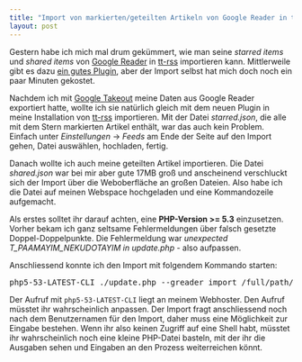 ```yaml
---
title: "Import von markierten/geteilten Artikeln von Google Reader in tt-rss"
layout: post
---
```


Gestern habe ich mich mal drum gekümmert, wie man seine *starred items* und *shared items* von [Google Reader][0]
in [tt-rss][1] importieren kann. Mittlerweile gibt es dazu [ein gutes Plugin][2], aber der Import selbst hat mich
doch noch ein paar Minuten gekostet.

Nachdem ich mit [Google Takeout][3] meine Daten aus Google Reader exportiert hatte, wollte ich sie natürlich gleich
mit dem neuen Plugin in meine Installation von [tt-rss][1] importieren. Mit der Datei *starred.json*, die alle mit
dem Stern markierten Artikel enthält, war das auch kein Problem. Einfach unter *Einstellungen* -> *Feeds* am Ende 
der Seite auf den Import gehen, Datei auswählen, hochladen, fertig.

Danach wollte ich auch meine geteilten Artikel importieren. Die Datei *shared.json* war bei mir aber gute 17MB groß
und anscheinend verschluckt sich der Import über die Weboberfläche an großen Dateien. Also habe ich die Datei auf 
meinen Webspace hochgeladen und eine Kommandozeile aufgemacht.

Als erstes solltet ihr darauf achten, eine **PHP-Version >= 5.3** einzusetzen. Vorher bekam ich ganz seltsame 
Fehlermeldungen über falsch gesetzte Doppel-Doppelpunkte. Die Fehlermeldung war *unexpected T_PAAMAYIM_NEKUDOTAYIM 
in update.php* - also aufpassen.

Anschliessend konnte ich den Import mit folgendem Kommando starten:

<pre class="brush: bash">
php5-53-LATEST-CLI ./update.php --greader_import /full/path/to/my/shared.json
</pre>

Der Aufruf mit `php5-53-LATEST-CLI` liegt an meinem Webhoster. Den Aufruf müsstet ihr wahrscheinlich anpassen.
Der Import fragt anschliessend noch nach dem Benutzernamen für den Import, daher muss eine Möglichkeit zur Eingabe
bestehen. Wenn ihr also keinen Zugriff auf eine Shell habt, müsstet ihr wahrscheinlich noch eine kleine PHP-Datei
basteln, mit der ihr die Ausgaben sehen und Eingaben an den Prozess weiterreichen könnt.

[0]: http://reader.google.com/
[1]: http://tt-rss.org/
[2]: http://tt-rss.org/forum/viewtopic.php?f=1&t=1573
[3]: https://www.google.com/takeout/
